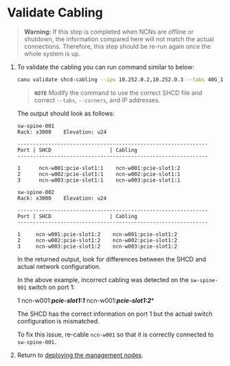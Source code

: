 # Validate Cabling

> **Warning:**  If this step is completed when NCNs are offline or shutdown, the information compared here will not match the actual connections. Therefore, this step should be re-run again once the whole system is up.

1. To validate the cabling you can run command similar to below:
    
    ```bash
    canu validate shcd-cabling --ips 10.252.0.2,10.252.0.3 --tabs 40G_10G --corners J12,T36 --shcd ./SHCD.xlsx
    ```
    
    > **`NOTE`** Modify the command to use the correct SHCD file and correct `--tabs`, `--corners`, and IP addresses.
    
    The output should look as follows:
    
    ```text
    sw-spine-001
    Rack: x3000    Elevation: u24
    
    --------------------------------------------------------------
    Port | SHCD                   | Cabling
    --------------------------------------------------------------
    
    1      ncn-w001:pcie-slot1:1    ncn-w001:pcie-slot1:2
    2      ncn-w002:pcie-slot1:1    ncn-w002:pcie-slot1:1
    3      ncn-w003:pcie-slot1:1    ncn-w003:pcie-slot1:1
    
    sw-spine-002
    Rack: x3000    Elevation: u24
    
    --------------------------------------------------------------
    Port | SHCD                   | Cabling
    --------------------------------------------------------------
    
    1     ncn-w001:pcie-slot1:2    ncn-w001:pcie-slot1:2
    2     ncn-w002:pcie-slot1:2    ncn-w002:pcie-slot1:2
    3     ncn-w003:pcie-slot1:2    ncn-w003:pcie-slot1:2
    ```
    
    In the returned output, look for differences between the SHCD and actual network configuration.
    
    In the above example, incorrect cabling was detected on the `sw-spine-001` switch on port 1:
    
    1      ncn-w001:***pcie-slot1:1***    ncn-w001:***pcie-slot1:2****
    
    The SHCD has the correct information on port 1 but the actual switch configuration is mismatched.
    
    To fix this issue, re-cable `ncn-w001` so that it is correctly connected to `sw-spine-001`.

1. Return to [deploying the management nodes](../../../install/deploy_non-compute_nodes.md#33-check-lvm-on-kubernetes-ncns).
